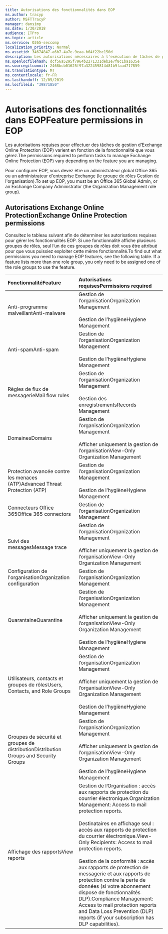 ```yaml
---
title: Autorisations des fonctionnalités dans EOP
ms.author: tracyp
author: MSFTTracyP
manager: dansimp
ms.date: 1/30/2018
audience: ITPro
ms.topic: article
ms.service: O365-seccomp
localization_priority: Normal
ms.assetid: 34674847-a6b7-4a7e-9eaa-b64f22bc150d
description: Les autorisations nécessaires à l'exécution de tâches de gestion de Microsoft Exchange Online Protection (EOP) varient selon les fonctionnalités gérées.
ms.openlocfilehash: dcf56a5295f7964b2271331deb2e7f8c1ba1635e
ms.sourcegitcommit: 2468bcb01625f97a322459814d81b9faad717859
ms.translationtype: MT
ms.contentlocale: fr-FR
ms.lasthandoff: 12/05/2019
ms.locfileid: "39871850"
---
```

# <a name="feature-permissions-in-eop"></a><span data-ttu-id="2740b-103">Autorisations des fonctionnalités dans EOP</span><span class="sxs-lookup"><span data-stu-id="2740b-103">Feature permissions in EOP</span></span>

<span data-ttu-id="2740b-104">Les autorisations requises pour effectuer des tâches de gestion d’Exchange Online Protection (EOP) varient en fonction de la fonctionnalité que vous gérez.</span><span class="sxs-lookup"><span data-stu-id="2740b-104">The permissions required to perform tasks to manage Exchange Online Protection (EOP) vary depending on the feature you are managing.</span></span>

<span data-ttu-id="2740b-105">Pour configurer EOP, vous devez être un administrateur global Office 365 ou un administrateur d'entreprise Exchange (le groupe de rôles Gestion de l'organisation).</span><span class="sxs-lookup"><span data-stu-id="2740b-105">To set up EOP, you must be an Office 365 Global Admin, or an Exchange Company Administrator (the Organization Management role group).</span></span>

## <a name="exchange-online-protection-permissions"></a><span data-ttu-id="2740b-106">Autorisations Exchange Online Protection</span><span class="sxs-lookup"><span data-stu-id="2740b-106">Exchange Online Protection permissions</span></span>

<span data-ttu-id="2740b-p101">Consultez le tableau suivant afin de déterminer les autorisations requises pour gérer les fonctionnalités EOP. Si une fonctionnalité affiche plusieurs groupes de rôles, seul l’un de ces groupes de rôles doit vous être attribué pour que vous puissiez exploiter cette même fonctionnalité.</span><span class="sxs-lookup"><span data-stu-id="2740b-p101">To find out what permissions you need to manage EOP features, see the following table. If a feature lists more than one role group, you only need to be assigned one of the role groups to use the feature.</span></span>

|<span data-ttu-id="2740b-109">**Fonctionnalité**</span><span class="sxs-lookup"><span data-stu-id="2740b-109">**Feature**</span></span>|<span data-ttu-id="2740b-110">**Autorisations requises**</span><span class="sxs-lookup"><span data-stu-id="2740b-110">**Permissions required**</span></span>|
|:-----|:-----|
|<span data-ttu-id="2740b-111">Anti-programme malveillant</span><span class="sxs-lookup"><span data-stu-id="2740b-111">Anti-malware</span></span>|<span data-ttu-id="2740b-112">Gestion de l’organisation</span><span class="sxs-lookup"><span data-stu-id="2740b-112">Organization Management</span></span> <br/><br/> <span data-ttu-id="2740b-113">Gestion de l’hygiène</span><span class="sxs-lookup"><span data-stu-id="2740b-113">Hygiene Management</span></span>|
|<span data-ttu-id="2740b-114">Anti-spam</span><span class="sxs-lookup"><span data-stu-id="2740b-114">Anti-spam</span></span>|<span data-ttu-id="2740b-115">Gestion de l’organisation</span><span class="sxs-lookup"><span data-stu-id="2740b-115">Organization Management</span></span> <br/><br/> <span data-ttu-id="2740b-116">Gestion de l’hygiène</span><span class="sxs-lookup"><span data-stu-id="2740b-116">Hygiene Management</span></span>|
|<span data-ttu-id="2740b-117">Règles de flux de messagerie</span><span class="sxs-lookup"><span data-stu-id="2740b-117">Mail flow rules</span></span>|<span data-ttu-id="2740b-118">Gestion de l’organisation</span><span class="sxs-lookup"><span data-stu-id="2740b-118">Organization Management</span></span> <br/><br/> <span data-ttu-id="2740b-119">Gestion des enregistrements</span><span class="sxs-lookup"><span data-stu-id="2740b-119">Records Management</span></span>|
|<span data-ttu-id="2740b-120">Domaines</span><span class="sxs-lookup"><span data-stu-id="2740b-120">Domains</span></span>|<span data-ttu-id="2740b-121">Gestion de l’organisation</span><span class="sxs-lookup"><span data-stu-id="2740b-121">Organization Management</span></span> <br/><br/> <span data-ttu-id="2740b-122">Afficher uniquement la gestion de l’organisation</span><span class="sxs-lookup"><span data-stu-id="2740b-122">View-Only Organization Management</span></span>|
|<span data-ttu-id="2740b-123">Protection avancée contre les menaces (ATP)</span><span class="sxs-lookup"><span data-stu-id="2740b-123">Advanced Threat Protection (ATP)</span></span>|<span data-ttu-id="2740b-124">Gestion de l’organisation</span><span class="sxs-lookup"><span data-stu-id="2740b-124">Organization Management</span></span> <br/><br/> <span data-ttu-id="2740b-125">Gestion de l’hygiène</span><span class="sxs-lookup"><span data-stu-id="2740b-125">Hygiene Management</span></span>|
|<span data-ttu-id="2740b-126">Connecteurs Office 365</span><span class="sxs-lookup"><span data-stu-id="2740b-126">Office 365 connectors</span></span>|<span data-ttu-id="2740b-127">Gestion de l’organisation</span><span class="sxs-lookup"><span data-stu-id="2740b-127">Organization Management</span></span>|
|<span data-ttu-id="2740b-128">Suivi des messages</span><span class="sxs-lookup"><span data-stu-id="2740b-128">Message trace</span></span>|<span data-ttu-id="2740b-129">Gestion de l’organisation</span><span class="sxs-lookup"><span data-stu-id="2740b-129">Organization Management</span></span> <br/><br/> <span data-ttu-id="2740b-130">Afficher uniquement la gestion de l’organisation</span><span class="sxs-lookup"><span data-stu-id="2740b-130">View-Only Organization Management</span></span>|
|<span data-ttu-id="2740b-131">Configuration de l'organisation</span><span class="sxs-lookup"><span data-stu-id="2740b-131">Organization configuration</span></span>|<span data-ttu-id="2740b-132">Gestion de l’organisation</span><span class="sxs-lookup"><span data-stu-id="2740b-132">Organization Management</span></span>|
|<span data-ttu-id="2740b-133">Quarantaine</span><span class="sxs-lookup"><span data-stu-id="2740b-133">Quarantine</span></span>|<span data-ttu-id="2740b-134">Gestion de l’organisation</span><span class="sxs-lookup"><span data-stu-id="2740b-134">Organization Management</span></span> <br/><br/> <span data-ttu-id="2740b-135">Afficher uniquement la gestion de l’organisation</span><span class="sxs-lookup"><span data-stu-id="2740b-135">View-Only Organization Management</span></span> <br/><br/> <span data-ttu-id="2740b-136">Gestion de l’hygiène</span><span class="sxs-lookup"><span data-stu-id="2740b-136">Hygiene Management</span></span>|
|<span data-ttu-id="2740b-137">Utilisateurs, contacts et groupes de rôles</span><span class="sxs-lookup"><span data-stu-id="2740b-137">Users, Contacts, and Role Groups</span></span>|<span data-ttu-id="2740b-138">Gestion de l’organisation</span><span class="sxs-lookup"><span data-stu-id="2740b-138">Organization Management</span></span> <br/><br/> <span data-ttu-id="2740b-139">Afficher uniquement la gestion de l’organisation</span><span class="sxs-lookup"><span data-stu-id="2740b-139">View-Only Organization Management</span></span> <br/><br/> <span data-ttu-id="2740b-140">Gestion de l’hygiène</span><span class="sxs-lookup"><span data-stu-id="2740b-140">Hygiene Management</span></span>|
|<span data-ttu-id="2740b-141">Groupes de sécurité et groupes de distribution</span><span class="sxs-lookup"><span data-stu-id="2740b-141">Distribution Groups and Security Groups</span></span>|<span data-ttu-id="2740b-142">Gestion de l’organisation</span><span class="sxs-lookup"><span data-stu-id="2740b-142">Organization Management</span></span> <br/><br/> <span data-ttu-id="2740b-143">Afficher uniquement la gestion de l’organisation</span><span class="sxs-lookup"><span data-stu-id="2740b-143">View-Only Organization Management</span></span> <br/><br/> <span data-ttu-id="2740b-144">Gestion de l’hygiène</span><span class="sxs-lookup"><span data-stu-id="2740b-144">Hygiene Management</span></span>|
|<span data-ttu-id="2740b-145">Affichage des rapports</span><span class="sxs-lookup"><span data-stu-id="2740b-145">View reports</span></span>|<span data-ttu-id="2740b-146">Gestion de l’Organisation : accès aux rapports de protection du courrier électronique.</span><span class="sxs-lookup"><span data-stu-id="2740b-146">Organization Management: Access to mail protection reports.</span></span> <br/><br/> <span data-ttu-id="2740b-147">Destinataires en affichage seul : accès aux rapports de protection du courrier électronique.</span><span class="sxs-lookup"><span data-stu-id="2740b-147">View-Only Recipients: Access to mail protection reports.</span></span>  <br/><br/> <span data-ttu-id="2740b-148">Gestion de la conformité : accès aux rapports de protection de messagerie et aux rapports de protection contre la perte de données (si votre abonnement dispose de fonctionnalités DLP).</span><span class="sxs-lookup"><span data-stu-id="2740b-148">Compliance Management: Access to mail protection reports and Data Loss Prevention (DLP) reports (if your subscription has DLP capabilities).</span></span>|
